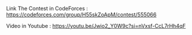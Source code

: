 Link The Contest in CodeForces : https://codeforces.com/group/H55skZoApM/contest/555066


Video in Youtube : https://youtu.be/Jwio2_Y0W9c?si=nVxsf-CcL7rHh4qF
